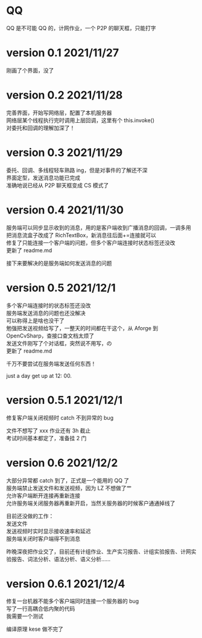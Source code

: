 # QQ

QQ 是不可能 QQ 的，计网作业，一个 P2P 的聊天框，只能打字

# version 0.1 2021/11/27

刚画了个界面，没了

# version 0.2 2021/11/28

完善界面，开始写网络层，配置了本机服务器  
网络层某个线程执行完时调用上层回调，这里有个 this.invoke()  
对委托和回调的理解加深了！

# version 0.3 2021/11/29

委托、回调、多线程轻车熟路 ing，但是对事件的了解还不深  
界面定型，发送消息功能已完成  
准确地说已经从 P2P 聊天框变成 CS 模式了

# version 0.4 2021/11/30

服务端可以同步显示收到的消息，用的是客户端收到广播消息的回调，一调多用  
把消息流盒子改成了 RichTextBox，新消息往后面+=连接就可以  
修复了只能连接一个客户端的问题，但多个客户端连接时状态标签还没改  
更新了 readme.md

接下来要解决的是服务端如何发送消息的问题

# version 0.5 2021/12/1

多个客户端连接时的状态标签还没改  
服务端发送消息的问题也还没解决  
可以称得上是啥也没干了  
勉强把发送视频给写了，一整天的时间都在干这个，从 Aforge 到 OpenCvSharp，查接口查文档太烦了  
发送文件刚写了个对话框，突然说不用写，の  
更新了 readme.md

千万不要尝试在服务端发送任何东西！

just a day get up at 12: 00.

# version 0.5.1 2021/12/1

修复客户端关闭视频时 catch 不到异常的 bug

文件不想写了 xxx 作业还有 3h 截止  
考试时间基本都定了，准备挂 2 门

# version 0.6 2021/12/2

大部分异常都 catch 到了，正式是一个能用的 QQ 了  
服务端禁止发送文件和发送视频，因为 LZ 不想做了艹  
允许客户端断开连接再重新连接  
允许服务端关闭服务器再重新开启，当然关服务器的时候客户通通掉线了

目前还没做的工作：  
发送文件  
发送视频时实时显示接收速率和延迟  
服务端关闭时客户端得不到消息

昨晚深夜把作业交了，目前还有计组作业、生产实习报告、计组实验报告、计网实验报告、词法分析、语法分析、语义分析……

# version 0.6.1 2021/12/4

修复一台机器不能多个客户端同时连接一个服务器的 bug  
写了一行高耦合低内聚的代码  
我需要一个测试

编译原理 kese 做不完了
